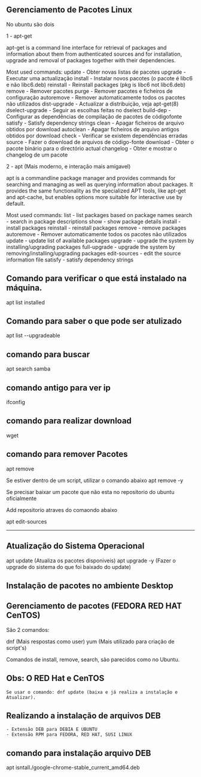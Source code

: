 ## Gerenciamento de Pacotes Linux

No ubuntu são dois

1 - apt-get

apt-get is a command line interface for retrieval of packages
and information about them from authenticated sources and
for installation, upgrade and removal of packages together
with their dependencies.

Most used commands:
  update - Obter novas listas de pacotes
  upgrade - Executar uma actualização
  install - Instalar novos pacotes (o pacote é libc6 e não libc6.deb)
  reinstall - Reinstall packages (pkg is libc6 not libc6.deb)
  remove - Remover pacotes
  purge - Remover pacotes e ficheiros de configuração
  autoremove - Remover automaticamente todos os pacotes não utilizados
  dist-upgrade - Actualizar a distribuição, veja apt-get(8)
  dselect-upgrade - Seguir as escolhas feitas no dselect
  build-dep - Configurar as dependências de compilação de pacotes de códigofonte
  satisfy - Satisfy dependency strings
  clean - Apagar ficheiros de arquivo obtidos por download
  autoclean - Apagar ficheiros de arquivo antigos obtidos por download
  check - Verificar se existem dependências erradas
  source - Fazer o download de arquivos de código-fonte
  download - Obter o pacote binário para o directório actual
  changelog - Obter e mostrar o changelog de um pacote


2 - apt (Mais moderno, e interação mais amigavel)

apt is a commandline package manager and provides commands for
searching and managing as well as querying information about packages.
It provides the same functionality as the specialized APT tools,
like apt-get and apt-cache, but enables options more suitable for
interactive use by default.

Most used commands:
  list - list packages based on package names
  search - search in package descriptions
  show - show package details
  install - install packages
  reinstall - reinstall packages
  remove - remove packages
  autoremove - Remover automaticamente todos os pacotes não utilizados
  update - update list of available packages
  upgrade - upgrade the system by installing/upgrading packages
  full-upgrade - upgrade the system by removing/installing/upgrading packages
  edit-sources - edit the source information file
  satisfy - satisfy dependency strings
  
## Comando para verificar  o que está instalado na máquina.

apt list installed

## Comando para saber o que pode ser atulizado

apt list --upgradeable

## comando para buscar

apt search samba

## comando antigo para ver ip
ifconfig

## comando para realizar download
wget <link>

## comando para remover Pacotes
apt remove <nomepacote>

Se estiver dentro de um script, utilizar o comando abaixo
apt remove <nomepacote> -y

Se precisar baixar um pacote que não esta no repositorio do ubuntu oficialmente

Add repositorio atraves do comaondo abaixo

apt edit-sources

-----------------------------------------------------------------

## Atualização do Sistema Operacional

apt update (Atualiza os pacotes disponiveis)
apt upgrade -y (Fazer o upgrade do sistema do que foi baixado do update)

## Instalação de pacotes no ambiente Desktop

## Gerenciamento de pacotes (FEDORA RED HAT CenTOS)

São 2 comandos:

dnf  (Mais respostas como user)
yum   (Mais utilizado para criação de script's)

Comandos de install, remove, search, são parecidos como no Ubuntu.

## Obs: O RED Hat e CenTOS
	Se usar o comando: dnf update (baixa e já realiza a instalação e Atualizar).
	
## Realizando a instalação de arquivos DEB
	- Extensão DEB para DEBIA E UBUNTU
	- Extensão RPM para FEDORA, RED HAT, SUSI LINUX
	
## comando para instalação arquivo DEB

apt isntall./google-chrome-stable_current_amd64.deb








